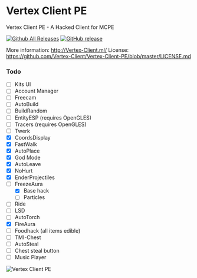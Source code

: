 # Vertex Client PE
Vertex Client PE - A Hacked Client for MCPE

[![Github All Releases](https://img.shields.io/github/downloads/Vertex-Client/Vertex-Client-PE/total.svg)](https://github.com/Vertex-Client/Vertex-Client-PE/releases/) [![GitHub release](https://img.shields.io/github/release/Vertex-Client/Vertex-Client-PE.svg)](https://github.com/Vertex-Client/Vertex-Client-PE/releases/latest)

More information: http://Vertex-Client.ml/
License: https://github.com/Vertex-Client/Vertex-Client-PE/blob/master/LICENSE.md

### Todo
- [ ] Kits UI
- [ ] Account Manager
- [ ] Freecam
- [ ] AutoBuild
- [ ] BuildRandom
- [ ] EntityESP (requires OpenGLES)
- [ ] Tracers (requires OpenGLES)
- [ ] Twerk
- [x] CoordsDisplay
- [x] FastWalk
- [x] AutoPlace
- [x] God Mode
- [x] AutoLeave
- [x] NoHurt
- [x] EnderProjectiles
- [ ] FreezeAura
  - [x] Base hack
  - [ ] Particles
- [ ] Ride
- [ ] LSD
- [ ] AutoTorch
- [x] FireAura
- [ ] Foodhack (all items edible)
- [ ] TMI-Chest
- [ ] AutoSteal
- [ ] Chest steal button
- [ ] Music Player

![Vertex Client PE](http://i.imgur.com/onBWDEI.png)
